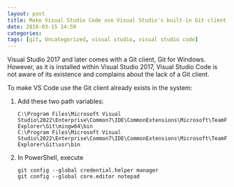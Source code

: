 ```yaml
---
layout: post
title: Make Visual Studio Code use Visual Studio's built-in Git client
date: 2018-03-15 14:59
categories: 
tags: [git, Uncategorized, visual studio, visual studio code]
---
```


Visual Studio 2017 and later comes with a Git client, Git for Windows. However, as it is installed within Visual Studio 2017, Visual Studio Code is not aware of its existence and complains about the lack of a Git client.

To make VS Code use the Git client already exists in the system:

1. Add these two path variables:

	```
	C:\Program Files\Microsoft Visual Studio\2022\Enterprise\Common7\IDE\CommonExtensions\Microsoft\TeamFoundation\Team Explorer\Git\mingw64\bin
	C:\Program Files\Microsoft Visual Studio\2022\Enterprise\Common7\IDE\CommonExtensions\Microsoft\TeamFoundation\Team Explorer\Git\usr\bin
	```

1. In PowerShell, execute
   
	```
	git config --global credential.helper manager
	git config --global core.editor notepad
	```
